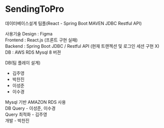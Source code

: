 # SendingToPro
데이터베이스설계 팀플(React - Spring Boot MAVEN JDBC Restful API)

사용기술
Design : Figma <br>
Frontend : React.js (프론트 구현 실패) <br>
Backend : Spring Boot JDBC / Restful API (현재 트랜젝션 및 로그인 세션 구현 X) <br>
DB : AWS RDS Mysql 8 버젼 <br>

DB(팀 플레이 설계)
- 김주영
- 박찬진
- 이성준
- 이수경


Mysql 기반 AMAZON RDS 사용 <br>
DB Query - 이성준, 이수경 <br>
Query 최적화 - 김주영 <br>
개발 - 박찬진 <br>

